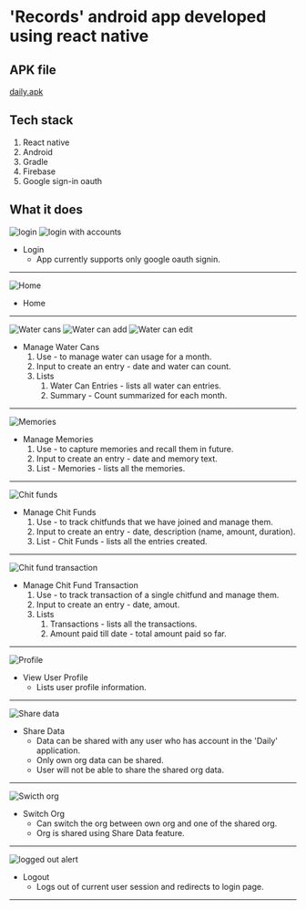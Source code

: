# 'Records' android app developed using react native

## APK file
[daily.apk](https://drive.google.com/file/d/1Wbwp-l1CLiOIurd-K5oTchfOm3lmzHVt/view?usp=drive_link)

## Tech stack
1. React native
2. Android
3. Gradle
4. Firebase
5. Google sign-in oauth

## What it does
![login](https://github.com/JanakarM/react-native-android/assets/30556870/4be62c1a-e55b-4d91-bb35-89aa2cb99dc3) ![login with accounts](https://github.com/JanakarM/react-native-android/assets/30556870/a687d265-b7a5-4e94-a39d-3b3a4a94ab80)


* Login
     - App currently supports only google oauth signin.

---

![Home](https://github.com/JanakarM/react-native-android/assets/30556870/6889129b-f815-42e3-9e2c-f646c189da1d)

* Home

---

![Water cans](https://github.com/JanakarM/react-native-android/assets/30556870/23c8a2da-b528-4746-b49b-2234cd8a3340) ![Water can add](https://github.com/JanakarM/react-native-android/assets/30556870/167a5533-883b-4fb6-bd19-b1578fcf223a) ![Water can edit](https://github.com/JanakarM/react-native-android/assets/30556870/708a8b2b-ca84-4c05-a51f-a6b54c3555ae)

* Manage Water Cans
    1. Use - to manage water can usage for a month.
    2. Input to create an entry - date and water can count.
    3. Lists
       1. Water Can Entries - lists all water can entries.
       2. Summary - Count summarized for each month.

---

![Memories](https://github.com/JanakarM/react-native-android/assets/30556870/b768ad43-ea8e-4d96-9bfa-1a4d25c7a294)

* Manage Memories
    1. Use - to capture memories and recall them in future.
    2. Input to create an entry - date and memory text.
    3. List - Memories - lists all the memories.

---

![Chit funds](https://github.com/JanakarM/react-native-android/assets/30556870/c4cc7689-3b57-452d-a44d-da9870a351ab)

* Manage Chit Funds
    1. Use - to track chitfunds that we have joined and manage them.
    2. Input to create an entry - date, description (name, amount, duration).
    3. List - Chit Funds - lists all the entries created.

---

![Chit fund transaction](https://github.com/JanakarM/react-native-android/assets/30556870/ff477c47-9d41-43de-8355-4c5b376e6f91)

* Manage Chit Fund Transaction
    1. Use - to track transaction of a single chitfund and manage them.
    2. Input to create an entry - date, amout.
    3. Lists
       1. Transactions - lists all the transactions.
       2. Amount paid till date - total amount paid so far.

---

![Profile](https://github.com/JanakarM/react-native-android/assets/30556870/d9190ec4-9ab8-4daf-aa61-dd34744fdbb3)

* View User Profile
    - Lists user profile information.

---

![Share data](https://github.com/JanakarM/react-native-android/assets/30556870/9863df2f-bebe-4f5f-91d6-255ce609f0e1)

* Share Data
    - Data can be shared with any user who has account in the 'Daily' application.
    - Only own org data can be shared.
    - User will not be able to share the shared org data.

---

![Swicth org](https://github.com/JanakarM/react-native-android/assets/30556870/aac27b0d-26f4-40b2-904b-d9a2b5353984)

* Switch Org
    - Can switch the org between own org and one of the shared org.
    - Org is shared using Share Data feature.

---

![logged out alert](https://github.com/JanakarM/react-native-android/assets/30556870/42d6aeac-981b-48bf-b7ac-b19c6ad56747)

* Logout
     - Logs out of current user session and redirects to login page.

---
